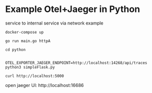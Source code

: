 
# Example Otel+Jaeger in Python


service to internal service via network example

```
docker-compose up

go run main.go httpA

cd python


OTEL_EXPORTER_JAEGER_ENDPOINT=http://localhost:14268/api/traces python3 simpleFlask.py

curl http://localhost:5000

```

open jaeger UI: http://localhost:16686